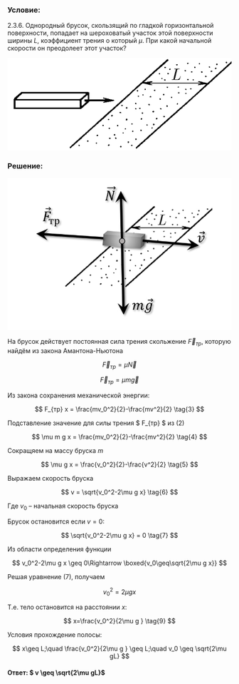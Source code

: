 ###  Условие:

$2.3.6.$ Однородный брусок, скользящий по гладкой горизонтальной поверхности, попадает на шероховатый участок этой поверхности ширины $L$, коэффициент трения о который $\mu$. При какой начальной скорости он преодолеет этот участок?

![К задаче $2.3.6$|611x250, 40%](../../img/2.3.6/2.3.6.png)

###  Решение:

![|779x527, 50%](../../img/2.3.6/2.3.6.jpg)

На брусок действует постоянная сила трения скольжение $\vec{F}_{тр}$, которую найдём из закона Амантона-Ньютона

$$
\vec{F}_{тр}=\mu\vec{N} \tag{1}
$$

$$
\vec{F}_{тр}=\mu m\vec{g} \tag{2}
$$

Из закона сохранения механической энергии:

$$
F_{тр} x = \frac{mv_0^2}{2}-\frac{mv^2}{2} \tag{3}
$$

Подставление значение для силы трения $ F_{тр} $ из $(2)$

$$
\mu m g x = \frac{mv_0^2}{2}-\frac{mv^2}{2} \tag{4}
$$

Сокращяем на массу бруска $m$

$$
\mu g x = \frac{v_0^2}{2}-\frac{v^2}{2} \tag{5}
$$

Выражаем скорость бруска

$$
v = \sqrt{v_0^2-2\mu g x} \tag{6}
$$

Где $v_0$ – начальная скорость бруска

Брусок остановится если $v=0$:

$$
\sqrt{v_0^2-2\mu g x} = 0 \tag{7}
$$

Из области определения функции

$$
v_0^2-2\mu g x \geq 0\Rightarrow \boxed{v_0\geq\sqrt{2\mu g x}}
$$

Решая уравнение $(7)$, получаем

$$
v_0^2=2\mu g x \tag{8}
$$

Т.е. тело остановится на расстоянии $x$:

$$
x=\frac{v_0^2}{2\mu g } \tag{9}
$$

Условия прохождение полосы:

$$
x\geq L;\quad \frac{v_0^2}{2\mu g } \geq L;\quad v_0 \geq \sqrt{2\mu gL}
$$

####  Ответ: $ v \geq \sqrt{2\mu gL}$